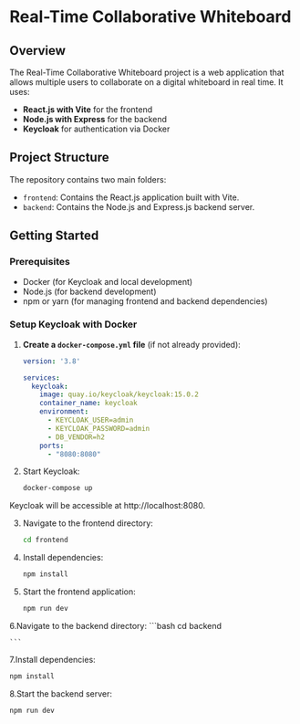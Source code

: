 # Real-Time Collaborative Whiteboard

## Overview

The Real-Time Collaborative Whiteboard project is a web application that allows multiple users to collaborate on a digital whiteboard in real time. It uses:

- **React.js with Vite** for the frontend
- **Node.js with Express** for the backend
- **Keycloak** for authentication via Docker

## Project Structure

The repository contains two main folders:

- `frontend`: Contains the React.js application built with Vite.
- `backend`: Contains the Node.js and Express.js backend server.

## Getting Started

### Prerequisites

- Docker (for Keycloak and local development)
- Node.js (for backend development)
- npm or yarn (for managing frontend and backend dependencies)

### Setup Keycloak with Docker

1. **Create a `docker-compose.yml` file** (if not already provided):

   ```yaml
   version: '3.8'
   
   services:
     keycloak:
       image: quay.io/keycloak/keycloak:15.0.2
       container_name: keycloak
       environment:
         - KEYCLOAK_USER=admin
         - KEYCLOAK_PASSWORD=admin
         - DB_VENDOR=h2
       ports:
         - "8080:8080"
    ```
   
2. Start Keycloak:

   ```bash
   docker-compose up
   ```
Keycloak will be accessible at http://localhost:8080.

3. Navigate to the frontend directory:

   ```bash
   cd frontend
   ```
4. Install dependencies:

     ```bash
     npm install
     ```
5. Start the frontend application:
     ```bash
     npm run dev
      ```
6.Navigate to the backend directory:
    ```bash
    cd backend

    ```
7.Install dependencies:

  ```bash
  npm install
  ```

8.Start the backend server:

  ```bash
  npm run dev
  ```   
